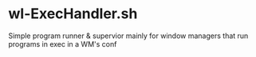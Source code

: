 # wl-ExecHandler.sh
Simple program runner &amp; supervior mainly for window managers that run programs in exec in a WM's conf
